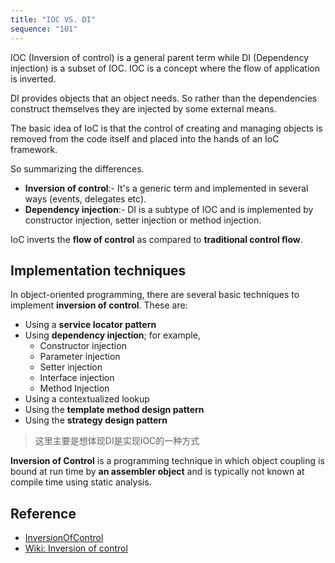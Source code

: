 ```yaml
---
title: "IOC VS. DI"
sequence: "101"
---
```


IOC (Inversion of control) is a general parent term
while DI (Dependency injection) is a subset of IOC.
IOC is a concept where the flow of application is inverted.

DI provides objects that an object needs.
So rather than the dependencies construct themselves they are injected by some external means.

The basic idea of IoC is that the control of creating and managing objects
is removed from the code itself and placed into the hands of an IoC framework.

So summarizing the differences.

- **Inversion of control**:- It's a generic term and implemented in several ways (events, delegates etc).
- **Dependency injection**:- DI is a subtype of IOC and is implemented by constructor injection, setter injection or method injection.

IoC inverts the **flow of control** as compared to **traditional control flow**.

## Implementation techniques

In object-oriented programming, there are several basic techniques to implement **inversion of control**. These are:

- Using a **service locator pattern**
- Using **dependency injection**; for example,
  - Constructor injection
  - Parameter injection
  - Setter injection
  - Interface injection
  - Method Injection
- Using a contextualized lookup
- Using the **template method design pattern**
- Using the **strategy design pattern**

> 这里主要是想体现DI是实现IOC的一种方式

**Inversion of Control** is a programming technique
in which object coupling is bound at run time by **an assembler object** and
is typically not known at compile time using static analysis.



## Reference

- [InversionOfControl](https://martinfowler.com/bliki/InversionOfControl.html)
- [Wiki: Inversion of control](https://en.wikipedia.org/wiki/Inversion_of_control)
